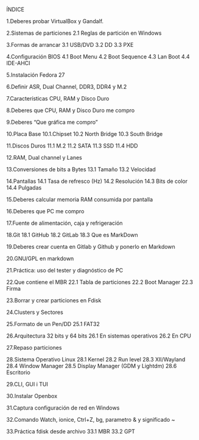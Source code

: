 
ÍNDICE

1.Deberes probar VirtualBox y Gandalf.

2.Sistemas de particiones
     2.1 Reglas de partición en Windows

3.Formas de arrancar
      3.1 USB/DVD
      3.2 DD
      3.3 PXE

4.Configuración BIOS
      4.1 Boot Menu
      4.2 Boot Sequence
      4.3 Lan Boot
      4.4 IDE-AHCI

5.Instalación Fedora 27

6.Definir ASR, Dual Channel, DDR3, DDR4 y M.2

7.Características CPU, RAM y Disco Duro

8.Deberes que CPU, RAM y Disco Duro me compro

9.Deberes “Que gráfica me compro”

10.Placa Base
      10.1.Chipset
      10.2 North Bridge
      10.3 South Bridge

11.Discos Duros
      11.1 M.2
      11.2 SATA
      11.3 SSD
      11.4 HDD
      
12.RAM, Dual channel y Lanes

13.Conversiones de bits a Bytes
      13.1 Tamaño
      13.2 Velocidad

14.Pantallas
      14.1 Tasa de refresco (Hz)
      14.2 Resolución
      14.3 Bits de color
      14.4 Pulgadas
      
15.Deberes calcular memoria RAM consumida por pantalla

16.Deberes que PC me compro

17.Fuente de alimentación, caja y refrigeración

18.Git
     18.1 GitHub
     18.2 GitLab
     18.3 Que es MarkDown

19.Deberes crear cuenta en Gitlab y Github y ponerlo en Markdown

20.GNU/GPL en markdown

21.Práctica: uso del tester y diagnóstico de PC

22.Que contiene el MBR
     22.1 Tabla de particiones
     22.2 Boot Manager
     22.3 Firma

23.Borrar y crear particiones en Fdisk

24.Clusters y Sectores

25.Formato de un Pen/DD
     25.1 FAT32

26.Arquitectura 32 bits y 64 bits
     26.1 En sistemas operativos
     26.2 En CPU

27.Repaso particiones

28.Sistema Operativo Linux
     28.1 Kernel
     28.2 Run level
     28.3 XII/Wayland
     28.4 Window Manager
     28.5 Display Manager (GDM y Lightdm)
     28.6 Escritorio

 29.CLI, GUI i TUI

30.Instalar Openbox

31.Captura configuración de red en Windows

32.Comando Watch, ionice, Ctrl+Z, bg, parametro & y significado ~

33.Práctica fdisk desde archivo
     33.1 MBR
     33.2 GPT
